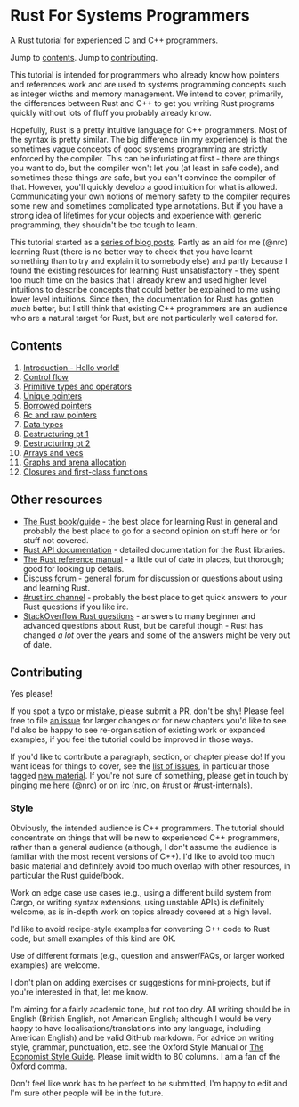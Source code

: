 # Rust For Systems Programmers

A Rust tutorial for experienced C and C++ programmers.

Jump to [contents](#contents).
Jump to [contributing](#contributing).

This tutorial is intended for programmers who already know how pointers and
references work and are used to systems programming concepts such as integer
widths and memory management. We intend to cover, primarily, the differences
between Rust and C++ to get you writing Rust programs quickly without lots of
fluff you probably already know.

Hopefully, Rust is a pretty intuitive language for C++ programmers. Most of the
syntax is pretty similar. The big difference (in my experience) is that the
sometimes vague concepts of good systems programming are strictly enforced by
the compiler. This can be infuriating at first - there are things you want to
do, but the compiler won't let you (at least in safe code), and sometimes these
things *are* safe, but you can't convince the compiler of that. However, you'll
quickly develop a good intuition for what is allowed. Communicating your own
notions of memory safety to the compiler requires some new and sometimes
complicated type annotations. But if you have a strong idea of lifetimes for
your objects and experience with generic programming, they shouldn't be too
tough to learn.

This tutorial started as a [series of blog posts](http://featherweightmusings.blogspot.co.nz/search/label/rust-for-c).
Partly as an aid for me (@nrc) learning Rust (there is no better way to
check that you have learnt something than to try and explain it to somebody
else) and partly because I found the existing resources for learning Rust
unsatisfactory - they spent too much time on the basics that I already knew and
used higher level intuitions to describe concepts that could better be explained
to me using lower level intuitions. Since then, the documentation for Rust has
gotten *much* better, but I still think that existing C++ programmers are an
audience who are a natural target for Rust, but are not particularly well
catered for.


## Contents

1. [Introduction - Hello world!](hello%20world.md)
1. [Control flow](control%20flow.md)
1. [Primitive types and operators](primitives.md)
1. [Unique pointers](unique.md)
1. [Borrowed pointers](borrowed.md)
1. [Rc and raw pointers](rc%20raw.md)
1. [Data types](data%20types.md)
1. [Destructuring pt 1](destructuring.md)
1. [Destructuring pt 2](destructuring%202.md)
1. [Arrays and vecs](arrays.md)
1. [Graphs and arena allocation](graphs/README.md)
1. [Closures and first-class functions](closures.md)


## Other resources

* [The Rust book/guide](http://doc.rust-lang.org/book/) - the best place for
  learning Rust in general and probably the best place to go for a second opinion
  on stuff here or for stuff not covered.
* [Rust API documentation](http://doc.rust-lang.org/std/index.html) - detailed
  documentation for the Rust libraries.
* [The Rust reference manual](http://doc.rust-lang.org/reference.html) - a little
  out of date in places, but thorough; good for looking up details.
* [Discuss forum](http://users.rust-lang.org/) - general forum for discussion or
  questions about using and learning Rust.
* [#rust irc channel](https://chat.mibbit.com/?server=irc.mozilla.org&channel=%23rust) - probably
  the best place to get quick answers to your Rust questions if you like irc.
* [StackOverflow Rust questions](https://stackoverflow.com/questions/tagged/rust) - answers
  to many beginner and advanced questions about Rust, but be careful though - Rust
  has changed *a lot* over the years and some of the answers might be very out of date.


## Contributing

Yes please!

If you spot a typo or mistake, please submit a PR, don't be shy! Please feel
free to file [an issue](https://github.com/nrc/r4cppp/issues/new) for
larger changes or for new chapters you'd like to see. I'd also be happy to see
re-organisation of existing work or expanded examples, if you feel the tutorial
could be improved in those ways.

If you'd like to contribute a paragraph, section, or chapter please do! If you
want ideas for things to cover, see the [list of issues](https://github.com/nrc/r4cppp/issues),
in particular those tagged [new material](https://github.com/nrc/r4cppp/labels/new%20material).
If you're not sure of something, please get in touch by pinging me here
(@nrc) or on irc (nrc, on #rust or #rust-internals).


### Style

Obviously, the intended audience is C++ programmers. The tutorial should
concentrate on things that will be new to experienced C++ programmers, rather
than a general audience (although, I don't assume the audience is familiar with
the most recent versions of C++). I'd like to avoid too much basic material and
definitely avoid too much overlap with other resources, in particular the Rust
guide/book.

Work on edge case use cases (e.g., using a different build system from Cargo, or
writing syntax extensions, using unstable APIs) is definitely welcome, as is
in-depth work on topics already covered at a high level.

I'd like to avoid recipe-style examples for converting C++ code to Rust code,
but small examples of this kind are OK.

Use of different formats (e.g., question and answer/FAQs, or larger worked
examples) are welcome.

I don't plan on adding exercises or suggestions for mini-projects, but if you're
interested in that, let me know.

I'm aiming for a fairly academic tone, but not too dry. All writing should be in
English (British English, not American English; although I would be very happy
to have localisations/translations into any language, including American
English) and be valid GitHub markdown. For advice on writing style, grammar,
punctuation, etc. see the Oxford Style Manual
or [The Economist Style Guide](http://www.economist.com/styleguide/introduction).
Please limit width to 80 columns. I am a fan of the Oxford comma.

Don't feel like work has to be perfect to be submitted, I'm happy to edit and
I'm sure other people will be in the future.
